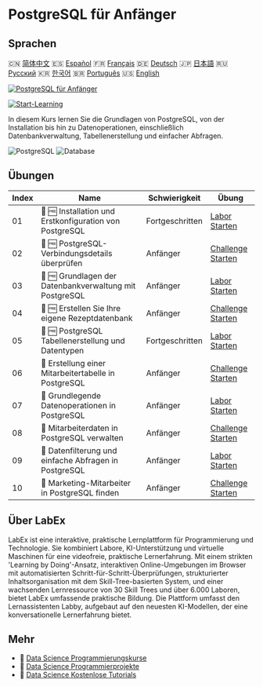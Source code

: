 # PostgreSQL für Anfänger

## Sprachen

🇨🇳 [简体中文](README_zh.md) 🇪🇸 [Español](README_es.md) 🇫🇷 [Français](README_fr.md) 🇩🇪 [Deutsch](README_de.md) 🇯🇵 [日本語](README_ja.md) 🇷🇺 [Русский](README_ru.md) 🇰🇷 [한국어](README_ko.md) 🇧🇷 [Português](README_pt.md) 🇺🇸 [English](README.md) 

[![PostgreSQL für Anfänger](https://cover-creator.labex.io/postgresql-for-beginners.png?lang=de)](https://labex.io/de/courses/postgresql-for-beginners)

[![Start-Learning](https://img.shields.io/badge/Start-Learning-whitesmoke?style=for-the-badge)](https://labex.io/de/courses/postgresql-for-beginners)

In diesem Kurs lernen Sie die Grundlagen von PostgreSQL, von der Installation bis hin zu Datenoperationen, einschließlich Datenbankverwaltung, Tabellenerstellung und einfacher Abfragen.

![PostgreSQL](https://img.shields.io/badge/PostgreSQL-whitesmoke?style=for-the-badge&logo=postgresql)
![Database](https://img.shields.io/badge/Database-whitesmoke?style=for-the-badge&logo=database)


## Übungen

|   Index | Name                                                    | Schwierigkeit   | Übung                                                                                                                                       |
|---------|---------------------------------------------------------|-----------------|---------------------------------------------------------------------------------------------------------------------------------------------|
|      01 | 📖 🆓 Installation und Erstkonfiguration von PostgreSQL | Fortgeschritten | <a target='_blank' href='https://labex.io/de/tutorials/postgresql-installation-and-initial-setup-of-postgresql-550900'>Labor Starten</a>    |
|      02 | 🎯 🆓 PostgreSQL-Verbindungsdetails überprüfen          | Anfänger        | <a target='_blank' href='https://labex.io/de/tutorials/postgresql-verify-postgresql-connection-details-551083'>Challenge Starten</a>        |
|      03 | 📖 🆓 Grundlagen der Datenbankverwaltung mit PostgreSQL | Anfänger        | <a target='_blank' href='https://labex.io/de/tutorials/postgresql-database-management-basics-with-postgresql-550899'>Labor Starten</a>      |
|      04 | 🎯 🆓 Erstellen Sie Ihre eigene Rezeptdatenbank         | Anfänger        | <a target='_blank' href='https://labex.io/de/tutorials/postgresql-create-your-own-recipe-database-551100'>Challenge Starten</a>             |
|      05 | 📖 🆓 PostgreSQL Tabellenerstellung und Datentypen      | Fortgeschritten | <a target='_blank' href='https://labex.io/de/tutorials/postgresql-postgresql-table-creation-and-data-types-550901'>Labor Starten</a>        |
|      06 | 🎯  Erstellung einer Mitarbeitertabelle in PostgreSQL   | Anfänger        | <a target='_blank' href='https://labex.io/de/tutorials/postgresql-create-employee-table-in-postgresql-551115'>Challenge Starten</a>         |
|      07 | 📖  Grundlegende Datenoperationen in PostgreSQL         | Anfänger        | <a target='_blank' href='https://labex.io/de/tutorials/postgresql-basic-data-operations-in-postgresql-550897'>Labor Starten</a>             |
|      08 | 🎯  Mitarbeiterdaten in PostgreSQL verwalten            | Anfänger        | <a target='_blank' href='https://labex.io/de/tutorials/postgresql-manage-employee-data-in-postgresql-551130'>Challenge Starten</a>          |
|      09 | 📖  Datenfilterung und einfache Abfragen in PostgreSQL  | Anfänger        | <a target='_blank' href='https://labex.io/de/tutorials/postgresql-data-filtering-and-simple-queries-in-postgresql-550898'>Labor Starten</a> |
|      10 | 🎯  Marketing-Mitarbeiter in PostgreSQL finden          | Anfänger        | <a target='_blank' href='https://labex.io/de/tutorials/postgresql-find-marketing-employees-in-postgresql-551146'>Challenge Starten</a>      |

## Über LabEx

LabEx ist eine interaktive, praktische Lernplattform für Programmierung und Technologie. Sie kombiniert Labore, KI-Unterstützung und virtuelle Maschinen für eine videofreie, praktische Lernerfahrung. Mit einem strikten 'Learning by Doing'-Ansatz, interaktiven Online-Umgebungen im Browser mit automatisierten Schritt-für-Schritt-Überprüfungen, strukturierter Inhaltsorganisation mit dem Skill-Tree-basierten System, und einer wachsenden Lernressource von 30 Skill Trees und über 6.000 Laboren, bietet LabEx umfassende praktische Bildung. Die Plattform umfasst den Lernassistenten Labby, aufgebaut auf den neuesten KI-Modellen, der eine konversationelle Lernerfahrung bietet.

## Mehr

- 🔗 [Data Science Programmierungskurse](https://github.com/labex-labs/awesome-programming-courses)
- 🔗 [Data Science Programmierprojekte](https://github.com/labex-labs/awesome-programming-projects)
- 🔗 [Data Science Kostenlose Tutorials](https://github.com/labex-labs/data-science-free-tutorials)

